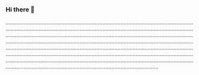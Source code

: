 ### Hi there 👋

.........................................................................................................................................................................................................................................................................................................................................................................................................................................................................................................................................................................................................................................................................................................................................................................................................................................................................................................................................................................................................